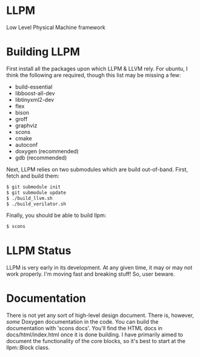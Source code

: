 LLPM
====

Low Level Physical Machine framework


Building LLPM
====
First install all the packages upon which LLPM  & LLVM rely. For ubuntu,
I think the following are required, though this list may be missing a few:
- build-essential
- libboost-all-dev
- libtinyxml2-dev
- flex
- bison
- groff
- graphviz
- scons
- cmake
- autoconf
- doxygen (recommended)
- gdb (recommended)

Next, LLPM relies on two submodules which are build out-of-band. First, fetch
and build them:
```bash
$ git submodule init
$ git submodule update
$ ./build_llvm.sh
$ ./build_verilator.sh
```

Finally, you should be able to build llpm:
```bash
$ scons
```

LLPM Status
====
LLPM is very early in its development. At any given time, it may or may not
work properly. I'm moving fast and breaking stuff! So, user beware.


Documentation
====
There is not yet any sort of high-level design document. There
is, however, _some_ Doxygen documentation in the code. You can build the
documentation with 'scons docs'. You'll find the HTML docs in
docs/html/index.html once it is done building. I have primarily aimed to
document the functionality of the core blocks, so it's best to start at the
llpm::Block class.

